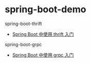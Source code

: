 # spring-boot-demo
spring-boot-thrift

* [Spring Boot 中使用 thrift 入门](https://github.com/hxun123/spring-boot-demo/tree/master/spring-boot-thrift)

spring-boot-grpc

- [Spring Boot 中使用 grpc 入门](https://github.com/hxun123/spring-boot-demo/tree/master/spring-boot-grpc)

